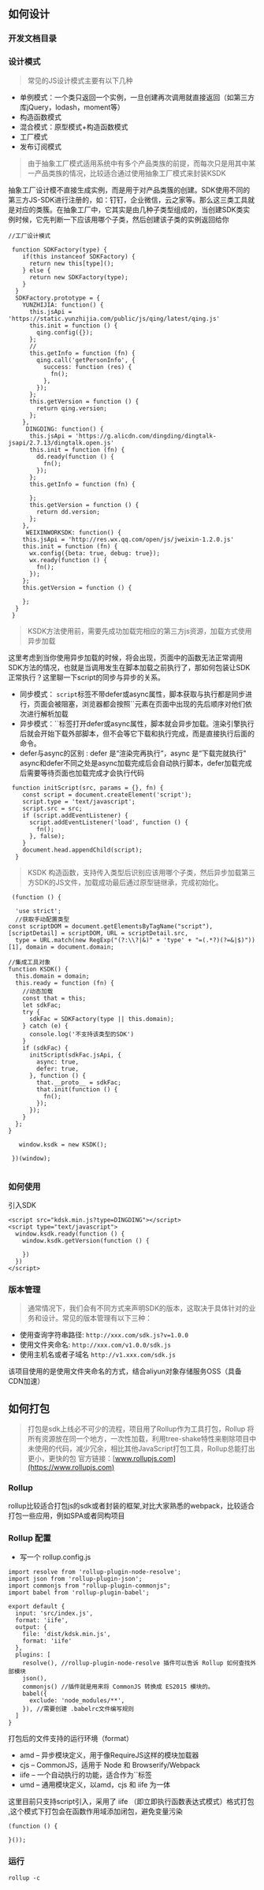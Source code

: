 ## 如何设计

### 开发文档目录

### 设计模式

> 常见的JS设计模式主要有以下几种

- 单例模式：一个类只返回一个实例，一旦创建再次调用就直接返回（如第三方库jQuery，lodash，moment等）
- 构造函数模式
- 混合模式：原型模式+构造函数模式
- 工厂模式
- 发布订阅模式

> 由于抽象工厂模式适用系统中有多个产品类族的前提，而每次只是用其中某一产品类族的情况，比较适合通过使用抽象工厂模式来封装KSDK

抽象工厂设计模不直接生成实例，而是用于对产品类簇的创建。SDK使用不同的第三方JS-SDK进行注册的，如：钉钉，企业微信，云之家等。那么这三类工具就是对应的类簇。在抽象工厂中，它其实是由几种子类型组成的，当创建SDK类实例时候，它先判断一下应该用哪个子类，然后创建该子类的实例返回给你

```
//工厂设计模式

 function SDKFactory(type) {
    if(this instanceof SDKFactory) {
      return new this[type]();
    } else {
      return new SDKFactory(type);
    }
  }
  SDKFactory.prototype = {
    YUNZHIJIA: function() {
      this.jsApi = 'https://static.yunzhijia.com/public/js/qing/latest/qing.js'
      this.init = function () {
        qing.config({});
      };
      //
      this.getInfo = function (fn) {
        qing.call('getPersonInfo', {
          success: function (res) {
            fn();
          },
        });
      };
      this.getVersion = function () {
        return qing.version;
      };
    },
     DINGDING: function() {
      this.jsApi = 'https://g.alicdn.com/dingding/dingtalk-jsapi/2.7.13/dingtalk.open.js'
      this.init = function (fn) {
        dd.ready(function () {
          fn();
        });
      };
      this.getInfo = function (fn) {
  
      };
      this.getVersion = function () {
        return dd.version;
      };
    },
     WEIXINWORKSDK: function() {
    this.jsApi = 'http://res.wx.qq.com/open/js/jweixin-1.2.0.js'
    this.init = function (fn) {
      wx.config({beta: true, debug: true});
      wx.ready(function () {
        fn();
      });
    };
    this.getVersion = function () {
    
    };
  }
 }

```

> KSDK方法使用前，需要先成功加载完相应的第三方js资源，加载方式使用异步加载

这里考虑到当你使用异步加载的时候，将会出现，页面中的函数无法正常调用SDK方法的情况，也就是当调用发生在脚本加载之前执行了，那如何包装让SDK正常执行？这里聊一下script的同步与异步的关系。

- 同步模式： `script`标签不带defer或async属性，脚本获取与执行都是同步进行，页面会被阻塞，浏览器都会按照``元素在页面中出现的先后顺序对他们依次进行解析加载
- 异步模式：``标签打开defer或async属性，脚本就会异步加载。渲染引擎执行后就会开始下载外部脚本，但不会等它下载和执行完成，而是直接执行后面的命令。
- defer与async的区别 : defer 是“渲染完再执行”，async 是“下载完就执行" async和defer不同之处是async加载完成后会自动执行脚本，defer加载完成后需要等待页面也加载完成才会执行代码

```
 function initScript(src, params = {}, fn) {
    const script = document.createElement('script');
    script.type = 'text/javascript';
    script.src = src;
    if (script.addEventListener) {
      script.addEventListener('load', function () {
        fn();
      }, false);
    }
    document.head.appendChild(script);
  }

```

> KSDK 构造函数，支持传入类型后识别应该用哪个子类，然后异步加载第三方SDK的JS文件，加载成功最后通过原型链继承，完成初始化。

```
 (function () {
 
  'use strict';
  //获取手动配置类型
const scriptDOM = document.getElementsByTagName("script"), [scriptDetail] = scriptDOM, URL = scriptDetail.src,
  type = URL.match(new RegExp("(?:\\?|&)" + 'type' + "=(.*?)(?=&|$)"))[1], domain = document.domain;

//集成工具对象
function KSDK() {
  this.domain = domain;
  this.ready = function (fn) {
    //动态加载
    const that = this;
    let sdkFac;
    try {
      sdkFac = SDKFactory(type || this.domain);
    } catch (e) {
      console.log('不支持该类型的SDK')
    }
    if (sdkFac) {
      initScript(sdkFac.jsApi, {
        async: true,
        defer: true,
      }, function () {
        that.__proto__ = sdkFac;
        that.init(function () {
          fn();
        });
      });
    }
  };
}
    
   window.ksdk = new KSDK();
   
 })(window);


```

### 如何使用

引入SDK

```
<script src="kdsk.min.js?type=DINGDING"></script>
<script type="text/javascript">
  window.ksdk.ready(function () {
    window.ksdk.getVersion(function () {

    })
  })
</script>

```

### 版本管理

> 通常情况下，我们会有不同方式来声明SDK的版本，这取决于具体针对的业务和设计。常见的版本管理有以下三种：

- 使用查询字符串路径: `http://xxx.com/sdk.js?v=1.0.0`
- 使用文件夹命名: `http://xxx.com/v1.0.0/sdk.js`
- 使用主机名或者子域名 `http://v1.xxx.com/sdk.js`

该项目使用的是使用文件夹命名的方式，结合aliyun对象存储服务OSS（具备CDN加速）

## 如何打包

> 打包是sdk上线必不可少的流程，项目用了Rollup作为工具打包，Rollup 将所有资源放在同一个地方，一次性加载，利用tree-shake特性来剔除项目中未使用的代码，减少冗余，相比其他JavaScript打包工具，Rollup总能打出更小，更快的包 官方链接：[www.rollupjs.com](https://www.rollupjs.com)

### Rollup

rollup比较适合打包js的sdk或者封装的框架,对比大家熟悉的webpack，比较适合打包一些应用，例如SPA或者同构项目

###  Rollup 配置

- 写一个 rollup.config.js

```
import resolve from 'rollup-plugin-node-resolve';
import json from 'rollup-plugin-json';
import commonjs from "rollup-plugin-commonjs";
import babel from 'rollup-plugin-babel';

export default {
  input: 'src/index.js',
  format: 'iife',
  output: {
    file: 'dist/kdsk.min.js',
    format: 'iife'
  },
  plugins: [
    resolve(), //rollup-plugin-node-resolve 插件可以告诉 Rollup 如何查找外部模块
    json(),
    commonjs() //插件就是用来将 CommonJS 转换成 ES2015 模块的。
    babel({
      exclude: 'node_modules/**',
    }), //需要创建 .babelrc文件编写规则
  ]
}

```

打包后的文件支持的运行环境（format）

- amd – 异步模块定义，用于像RequireJS这样的模块加载器
- cjs – CommonJS，适用于 Node 和 Browserify/Webpack
- iife – 一个自动执行的功能，适合作为``标签
- umd – 通用模块定义，以amd，cjs 和 iife 为一体

这里目前只支持script引入，采用了 iife （即立即执行函数表达式模式）格式打包 ,这个模式下打包会在函数作用域添加闭包，避免变量污染

```
(function () {
  
}());

```

### 运行

```
rollup -c
```















